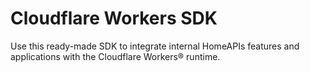 # Cloudflare Workers SDK

Use this ready-made SDK to integrate internal HomeAPIs features and applications with the Cloudflare Workers® runtime.